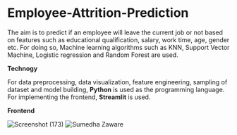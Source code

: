 # Employee-Attrition-Prediction

The aim is to predict if an employee will leave the current job or not based on features such as educational qualification, salary, work time, age, gender etc. For doing so, Machine learning algorithms such as KNN, Support Vector Machine, Logistic regression and Random Forest are used.

**Technogy**

For data preprocessing, data visualization, feature engineering, sampling of dataset and model building, **Python** is used as the programming language. For implementing the frontend, **Streamlit** is used.

**Frontend**

![Screenshot (173)](https://user-images.githubusercontent.com/91329268/194707408-d8503465-a544-446d-b923-048d174e56cc.png)
![Sumedha Zaware](https://user-images.githubusercontent.com/91329268/194707555-67baf329-ed1f-4369-af82-a758cc3893b8.png)
